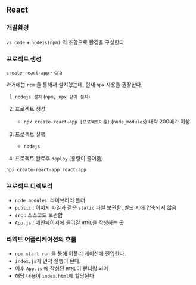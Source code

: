 ## React

### 개발환경
`vs code` + `nodejs(npm)` 의 조합으로 환경을 구성한다

### 프로젝트 생성
`create-react-app` - cra

과거에는 `npm` 을 통해서 설치했는데, 현재 `npx` 사용을 권장한다.

1. `nodejs 설치` (`npm, npx 같이 설치`)

2. 프로젝트 생성
    - `npx create-react-app [프로젝트이름]` (`node_modules`) 대략 200메가 이상

3. 프로젝트 실행
    - `nodejs`

4. 프로젝트 완료후 `deploy`
   (용량이 줄어듦)

```bash
npx create-react-app react-app
```

### 프로젝트 디렉토리

- `node_modules`: 라이브러리 폴더
- `public` : 이미지 파일과 같은 `static` 파일 보관함, 빌드 시에 압축되지 않음
- `src` : 소스코드 보관함
- `App.js` : 메인페이지에 들어갈 `HTML`을 작성하는 곳

### 리액트 어플리케이션의 흐름
- `npm start run` 을 통해 어플리 케이션에 진입한다.
- `index.js`가 먼저 실행이 된다.
- 이후 `App.js` 에 작성된 `HTML`이 랜더링 되어
- 해당 내용이 `index.html`에 할당된다